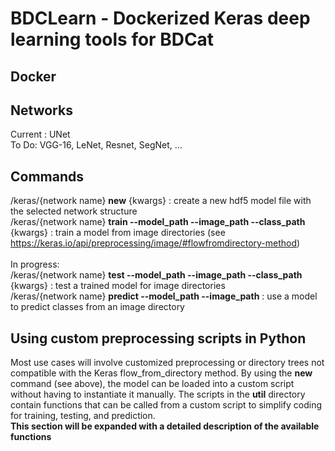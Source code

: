 # BDCLearn - Dockerized Keras deep learning tools for BDCat

## Docker


## Networks
Current : UNet\
To Do: VGG-16, LeNet, Resnet, SegNet, ...

## Commands
/keras/{network name} **new** {kwargs} : create a new hdf5 model file with the selected network structure\
/keras/{network name} **train --model_path --image_path --class_path** {kwargs} : train a model from image directories (see https://keras.io/api/preprocessing/image/#flowfromdirectory-method)
<br />
<br />
In progress:\
/keras/{network name} **test --model_path --image_path --class_path** {kwargs} : test a trained model for image directories\
/keras/{network name} **predict --model_path --image_path** : use a model to predict classes from an image directory
<br />

## Using custom preprocessing scripts in Python
Most use cases will involve customized preprocessing or directory trees not compatible with the Keras flow_from_directory method. By using the **new** command (see above), the model can be loaded into a custom script without having to instantiate it manually. The scripts in the **util** directory contain functions that can be called from a custom script to simplify coding for training, testing, and prediction.\
**This section will be expanded with a detailed description of the available functions**
